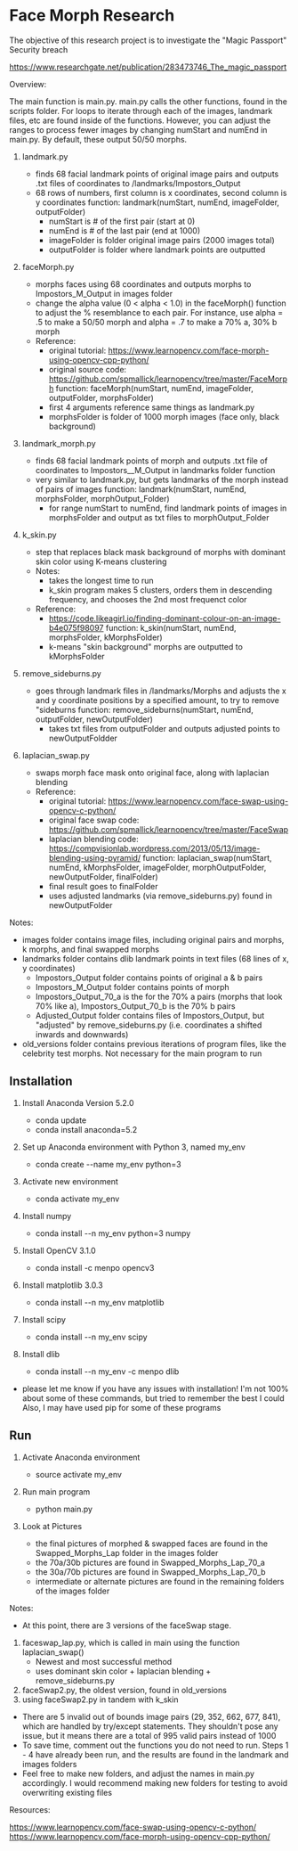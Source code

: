 Face Morph Research
=====================


The objective of this research project is to investigate the "Magic Passport" Security breach

https://www.researchgate.net/publication/283473746_The_magic_passport


Overview:

The main function is main.py. main.py calls the other functions, found in the scripts folder.
For loops to iterate through each of the images, landmark files, etc are found inside of the functions. However, you can adjust
the ranges to process fewer images by changing numStart and numEnd in main.py.
By default, these output 50/50 morphs.

 1) landmark.py
    * finds 68 facial landmark points of original image pairs and outputs .txt files of coordinates to /landmarks/Impostors_Output
    * 68 rows of numbers, first column is x coordinates, second column is y coordinates
    function: landmark(numStart, numEnd, imageFolder, outputFolder)
        - numStart is # of the first pair (start at 0)
        - numEnd is # of the last pair (end at 1000)
        - imageFolder is folder original image pairs (2000 images total)
        - outputFolder is folder where landmark points are outputted

 2) faceMorph.py
    * morphs faces using 68 coordinates and outputs morphs to Impostors_M_Output in images folder
    * change the alpha value (0 < alpha < 1.0) in the faceMorph() function to adjust the % resemblance to each pair. For instance,
     use alpha = .5 to make a 50/50 morph and alpha = .7 to make a 70% a, 30% b morph
    * Reference:
        - original tutorial: https://www.learnopencv.com/face-morph-using-opencv-cpp-python/
        - original source code: https://github.com/spmallick/learnopencv/tree/master/FaceMorph
    function: faceMorph(numStart, numEnd, imageFolder, outputFolder, morphsFolder)
        - first 4 arguments reference same things as landmark.py
        - morphsFolder is folder of 1000 morph images (face only, black background)

 3) landmark_morph.py
    * finds 68 facial landmark points of morph and outputs .txt file of coordinates to Impostors__M_Output in landmarks folder
    function
    * very similar to landmark.py, but gets landmarks of the morph instead of pairs of images
    function: landmark(numStart, numEnd, morphsFolder, morphOutput_Folder)
        - for range numStart to numEnd, find landmark points of images in morphsFolder and output as txt files to morphOutput_Folder

 4) k_skin.py
    * step that replaces black mask background of morphs with dominant skin color using K-means clustering
    * Notes:
        * takes the longest time to run
        * k_skin program makes 5 clusters, orders them in descending frequency, and chooses the 2nd most frequenct color
    * Reference:
        - https://code.likeagirl.io/finding-dominant-colour-on-an-image-b4e075f98097
    function: k_skin(numStart, numEnd, morphsFolder, kMorphsFolder)
        - k-means "skin background" morphs are outputted to kMorphsFolder 

 5) remove_sideburns.py
    * goes through landmark files in /landmarks/Morphs and adjusts the x and y coordinate positions by a specified amount, to try to remove "sideburns
    function: remove_sideburns(numStart, numEnd, outputFolder, newOutputFolder)
        - takes txt files from outputFolder and outputs adjusted points to newOutputFoldder

 6) laplacian_swap.py
    * swaps morph face mask onto original face, along with laplacian blending
    * Reference:
        - original tutorial: https://www.learnopencv.com/face-swap-using-opencv-c-python/
        - original face swap code: https://github.com/spmallick/learnopencv/tree/master/FaceSwap
        - laplacian blending code: https://compvisionlab.wordpress.com/2013/05/13/image-blending-using-pyramid/ 
    function: laplacian_swap(numStart, numEnd, kMorphsFolder, imageFolder, morphOutputFolder, newOutputFolder, finalFolder)
        - final result goes to finalFolder
        - uses adjusted landmarks (via remove_sideburns.py) found in newOutputFolder

Notes: 
- images folder contains image files, including original pairs and morphs, k morphs, and final swapped morphs
- landmarks folder contains dlib landmark points in text files (68 lines of x, y coordinates)
    - Impostors_Output folder contains points of original a & b pairs
    - Impostors_M_Output folder contains points of morph
    - Impostors_Output_70_a is the for the 70% a pairs (morphs that look 70% like a), Impostors_Output_70_b is the 70% b pairs
    - Adjusted_Output folder contains files of Impostors_Output, but "adjusted" by remove_sideburns.py (i.e. coordinates a shifted inwards and downwards)
- old_versions folder contains previous iterations of program files, like the celebrity test morphs. Not necessary for the main program to run

## Installation

1) Install Anaconda Version 5.2.0
    * conda update
    * conda install anaconda=5.2

2) Set up Anaconda environment with Python 3, named my_env
    * conda create --name my_env python=3

3) Activate new environment
    * conda activate my_env

4) Install numpy
    * conda install --n my_env python=3 numpy

5) Install OpenCV 3.1.0
    * conda install -c menpo opencv3 

6) Install matplotlib 3.0.3
    * conda install --n my_env matplotlib

7) Install scipy 
    * conda install --n my_env scipy

8) Install dlib
    * conda install --n my_env -c menpo dlib

* please let me know if you have any issues with installation! I'm not 100% about some of these commands, but tried to remember the best I could
Also, I may have used pip for some of these programs

## Run

1) Activate Anaconda environment
    * source activate my_env

2) Run main program
    * python main.py

3) Look at Pictures
    * the final pictures of morphed & swapped faces are found in the Swapped_Morphs_Lap folder in the images folder
    * the 70a/30b pictures are found in Swapped_Morphs_Lap_70_a
    * the 30a/70b pictures are found in Swapped_Morphs_Lap_70_b
    * intermediate or alternate pictures are found in the remaining folders of the images folder

Notes:
* At this point, there are 3 versions of the faceSwap stage. 
1) faceswap_lap.py, which is called in main using the function laplacian_swap()
    * Newest and most successful method
    * uses dominant skin color + laplacian blending + remove_sideburns.py
2) faceSwap2.py, the oldest version, found in old_versions
3) using faceSwap2.py in tandem with k_skin

* There are 5 invalid out of bounds image pairs (29, 352, 662, 677, 841), which are handled by try/except statements. They shouldn't pose any issue, but it means there are
a total of 995 valid pairs instead of 1000
* To save time, comment out the functions you do not need to run. Steps 1 - 4 have already been run, and the results
  are found in the landmark and images folders
* Feel free to make new folders, and adjust the names in main.py accordingly. I would recommend making new folders for testing to avoid overwriting existing files

Resources:

https://www.learnopencv.com/face-swap-using-opencv-c-python/
https://www.learnopencv.com/face-morph-using-opencv-cpp-python/
